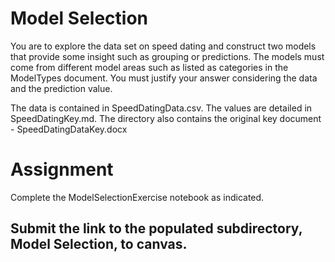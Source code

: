 # Model Selection

You are to explore the data set on speed dating and construct two models that provide some insight such as grouping or predictions. The models must come from different model areas such as listed as categories in the ModelTypes document. You must justify your answer considering the data and the prediction value.


The data is contained in SpeedDatingData.csv. The values are detailed in SpeedDatingKey.md. The directory also contains the original key document - SpeedDatingDataKey.docx

# Assignment

Complete the ModelSelectionExercise notebook as indicated.

## Submit the link to the populated subdirectory, Model Selection, to canvas.